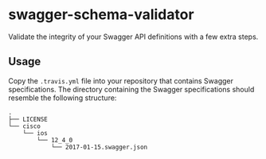 # swagger-schema-validator

Validate the integrity of your Swagger API definitions with a few extra steps.

## Usage

Copy the `.travis.yml` file into your repository that contains Swagger specifications. The directory containing the Swagger specifications should resemble the following structure:

```
.
├── LICENSE
└── cisco
    └── ios
        └── 12_4_0
            └── 2017-01-15.swagger.json
```
